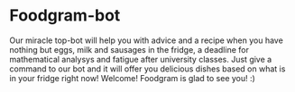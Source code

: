 # Foodgram-bot

Our miracle top-bot will help you with advice and a recipe when you have nothing but eggs, 
milk and sausages in the fridge, a deadline for mathematical analysys and fatigue after university classes. 
Just give a command to our bot and it will offer you delicious dishes based on what is in your fridge right now! 
Welcome! Foodgram is glad to see you! :) 
